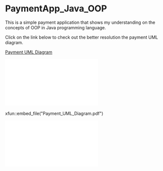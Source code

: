 # PaymentApp_Java_OOP
This is a simple payment application that shows my understanding on the concepts of OOP in Java programming language.

Click on the link below to check out the better resolution the payment UML diagram.

[Payment UML Diagram](Payment_UML_Diagram.pdf)

<embed src="/Payment_UML_Diagram.pdf" type="application/pdf">

xfun::embed_file("Payment_UML_Diagram.pdf")

![Payment UML Diagram](Payment_UML_Diagram.pdf)

